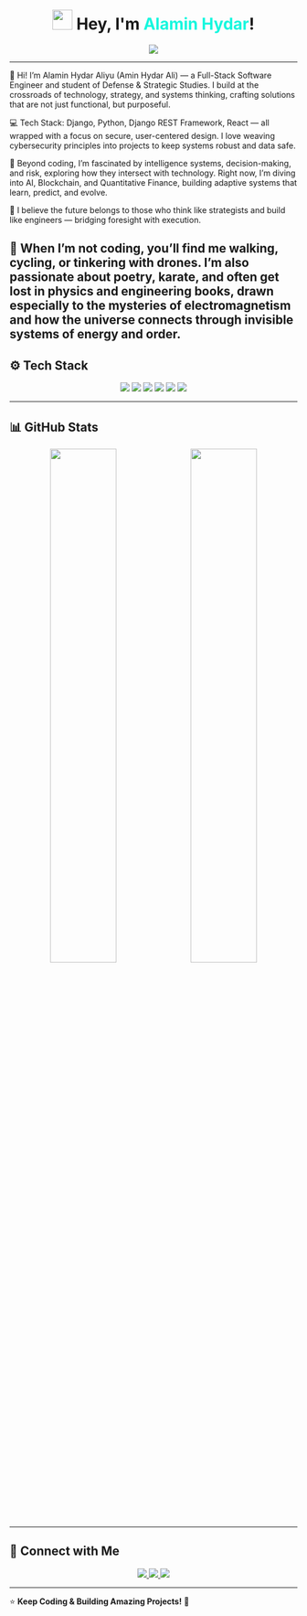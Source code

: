 <!-- Header -->
<h1 align="center">
  <img src="https://media.giphy.com/media/hvRJCLFzcasrR4ia7z/giphy.gif" width="35"> Hey, I'm <span style="color:#16F7DE;">Alamin Hydar</span>!
</h1>

<p align="center">
  <img src="https://readme-typing-svg.herokuapp.com?font=Fira+Code&weight=500&size=22&pause=1000&color=16F7DE&center=true&vCenter=true&width=700&lines=Full+Stack+Engineer+%F0%9F%94%A7;Python+%7C+Django+%7C+React+Dev;Currently+Exploring+AI+%26+Blockchain+%F0%9F%A7%AA;Cyber+Security+%F0%9F%94%92+Passionate">
</p>

---

👋 Hi! I’m Alamin Hydar Aliyu (Amin Hydar Ali) — a Full-Stack Software Engineer and student of Defense & Strategic Studies. I build at the crossroads of technology, strategy, and systems thinking, crafting solutions that are not just functional, but purposeful.

💻 Tech Stack: Django, Python, Django REST Framework, React — all wrapped with a focus on secure, user-centered design. I love weaving cybersecurity principles into projects to keep systems robust and data safe.

🧠 Beyond coding, I’m fascinated by intelligence systems, decision-making, and risk, exploring how they intersect with technology. Right now, I’m diving into AI, Blockchain, and Quantitative Finance, building adaptive systems that learn, predict, and evolve.

🚀 I believe the future belongs to those who think like strategists and build like engineers — bridging foresight with execution.

🌱 When I’m not coding, you’ll find me walking, cycling, or tinkering with drones. I’m also passionate about poetry, karate, and often get lost in physics and engineering books, drawn especially to the mysteries of electromagnetism and how the universe connects through invisible systems of energy and order.
---

## ⚙️ Tech Stack  

<p align="center">
  <img src="https://img.shields.io/badge/Python-000?style=for-the-badge&logo=python&logoColor=16F7DE">
  <img src="https://img.shields.io/badge/Django-000?style=for-the-badge&logo=django&logoColor=16F7DE">
  <img src="https://img.shields.io/badge/React-000?style=for-the-badge&logo=react&logoColor=16F7DE">
  <img src="https://img.shields.io/badge/MySQL-000?style=for-the-badge&logo=mysql&logoColor=16F7DE">
  <img src="https://img.shields.io/badge/Linux-000?style=for-the-badge&logo=linux&logoColor=16F7DE">
  <img src="https://img.shields.io/badge/Git-000?style=for-the-badge&logo=git&logoColor=16F7DE">
</p>

---

## 📊 GitHub Stats  

<p align="center">
  <img src="https://github-readme-stats.vercel.app/api?username=AlaminHydar&show_icons=true&theme=tokyonight&count_private=true&hide_border=true" width="48%" />
  <img src="https://github-readme-streak-stats.herokuapp.com/?user=AlaminHydar&theme=tokyonight&hide_border=true" width="48%" />
</p>

---

## 🔗 Connect with Me  

<p align="center">
  <a href="https://x.com/alaminhydar" target="_blank">
    <img src="https://img.shields.io/badge/Twitter-000?style=for-the-badge&logo=twitter&logoColor=16F7DE">
  </a>
  <a href="https://www.linkedin.com/in/alaminhydar/" target="_blank">
    <img src="https://img.shields.io/badge/LinkedIn-000?style=for-the-badge&logo=linkedin&logoColor=16F7DE">
  </a>
  <a href="https://github.com/AlaminHydar" target="_blank">
    <img src="https://img.shields.io/badge/GitHub-000?style=for-the-badge&logo=github&logoColor=16F7DE">
  </a>
</p>

---

⭐ **Keep Coding & Building Amazing Projects!** 🚀
